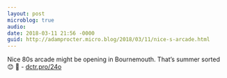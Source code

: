 ```yaml
---
layout: post
microblog: true
audio: 
date: 2018-03-11 21:56 -0000
guid: http://adamprocter.micro.blog/2018/03/11/nice-s-arcade.html
---
```

Nice 80s arcade might be opening in Bournemouth. That’s summer sorted 😊 👾 - [dctr.pro/24o](http://dctr.pro/24o)
